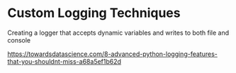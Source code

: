 # Custom Logging Techniques

Creating a logger that accepts dynamic variables and writes to both file and console

https://towardsdatascience.com/8-advanced-python-logging-features-that-you-shouldnt-miss-a68a5ef1b62d

